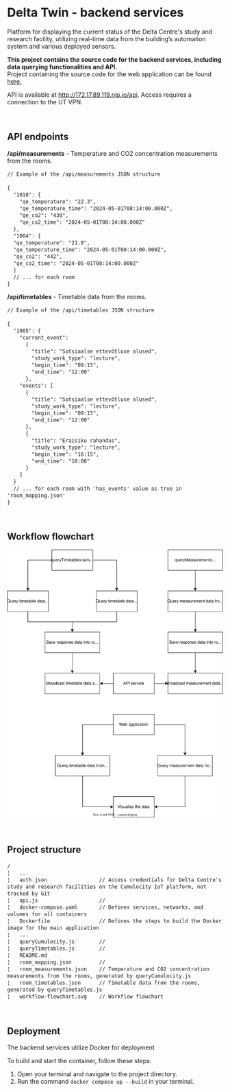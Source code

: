 # Delta Twin - backend services

Platform for displaying the current status of the Delta Centre's study and research facility, utilizing real-time data from the building’s automation system and various deployed sensors.

**This project contains the source code for the backend services, including data querying functionalities and API.**  
Project containing the source code for the web application can be found [here.](https://github.com/thugoo/client-delta-twin)

API is available at http://172.17.89.119.nip.io/api. Access requires a connection to the UT VPN.

<br>

## API endpoints
**/api/measurements** - Temperature and CO2 concentration measurements from the rooms.

```
// Example of the /api/measurements JSON structure

{
  "1018": {
    "qe_temperature": "22.3",
    "qe_temperature_time": "2024-05-01T08:14:00.000Z",
    "qe_co2": "430",
    "qe_co2_time": "2024-05-01T08:14:00.000Z"
  },
  "1004": {
  "qe_temperature": "21.8",
  "qe_temperature_time": "2024-05-01T08:14:00.000Z",
  "qe_co2": "442",
  "qe_co2_time": "2024-05-01T08:14:00.000Z"
  }
  // ... for each room
}
```

**/api/timetables** - Timetable data from the rooms.  


```
// Example of the /api/timetables JSON structure

{
  "1005": {
    "current_event":
      {
        "title": "Sotsiaalse ettevõtluse alused",
        "study_work_type": "lecture",
        "begin_time": "09:15",
        "end_time": "12:00"
      },
    "events": [
      {
        "title": "Sotsiaalse ettevõtluse alused",
        "study_work_type": "lecture",
        "begin_time": "09:15",
        "end_time": "12:00"
      },
      {
        "title": "Eraisiku rahandus",
        "study_work_type": "lecture",
        "begin_time": "16:15",
        "end_time": "18:00"
      }
    ]
  }
  // ... for each room with 'has_events' value as true in 'room_mapping.json'
}
```

<br>

## Workflow flowchart

![Workflow](workflow-flowchart.svg)

<br>

## Project structure
```
/
¦   ...
¦   auth.json                 // Access credentials for Delta Centre's study and research facilities on the Cumulocity IoT platform, not tracked by Git
¦   api.js                    // 
¦   docker-compose.yaml       // Defines services, networks, and volumes for all containers
¦   Dockerfile                // Defines the steps to build the Docker image for the main application
¦   ...
¦   queryCumulocity.js        //
¦   queryTimetables.js        //
¦   README.md
¦   room_mapping.json         // 
¦   room_measurements.json    // Temperature and CO2 concentration measurements from the rooms, generated by queryCumulocity.js
¦   room_timetables.json      // Timetable data from the rooms, generated by queryTimetables.js
¦   workflow-flowchart.svg    // Workflow flowchart
```

<br>

## Deployment

The backend services utilize Docker for deployment

To build and start the container, follow these steps:

1. Open your terminal and navigate to the project directory.
2. Run the command `docker compose up --build` in your terminal.
